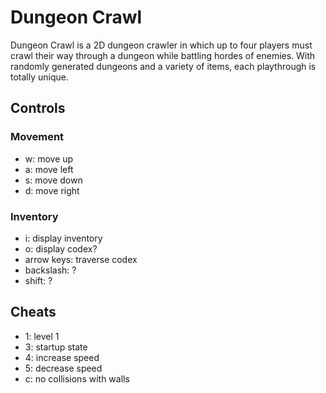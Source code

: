 # Dungeon Crawl

Dungeon Crawl is a 2D dungeon crawler in which up to four players must crawl their way through a dungeon while battling hordes of enemies. With randomly generated dungeons and a variety of items, each playthrough is totally unique.

## Controls
### Movement
- w: move up
- a: move left
- s: move down
- d: move right

### Inventory
- i: display inventory
- o: display codex?
- arrow keys: traverse codex
- backslash: ?
- shift: ?


## Cheats
- 1: level 1
- 3: startup state
- 4: increase speed
- 5: decrease speed
- c: no collisions with walls